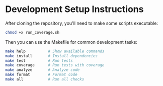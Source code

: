 # Development Setup Instructions

After cloning the repository, you'll need to make some scripts executable:

```bash
chmod +x run_coverage.sh
```

Then you can use the Makefile for common development tasks:

```bash
make help          # Show available commands
make install       # Install dependencies  
make test          # Run tests
make coverage      # Run tests with coverage
make analyze       # Analyze code
make format        # Format code
make all           # Run all checks
```
